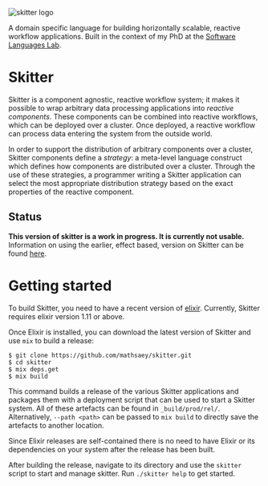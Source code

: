 ![skitter logo](https://raw.githubusercontent.com/mathsaey/skitter/develop/assets/logo.png)

A domain specific language for building horizontally scalable, reactive
workflow applications.
Built in the context of my PhD at the
[Software Languages Lab](https://soft.vub.ac.be/).

# Skitter

Skitter is a component agnostic, reactive workflow system; it makes it possible
to wrap arbitrary data processing applications into _reactive components_.
These components can be combined into reactive workflows, which can be deployed
over a cluster.
Once deployed, a reactive workflow can process data entering the system from
the outside world.

In order to support the distribution of arbitrary components over a cluster,
Skitter components define a _strategy_: a meta-level language construct which
defines how components are distributed over a cluster.
Through the use of these strategies, a programmer writing a Skitter application
can select the most appropriate distribution strategy based on the exact
properties of the reactive component.

## Status

__This version of skitter is a work in progress. It is currently not usable.__
Information on using the earlier, effect based, version on Skitter can be found
[here](https://soft.vub.ac.be/~mathsaey/skitter/docs/v0.1.1/).

# Getting started

To build Skitter, you need to have a recent version of
[elixir](https://elixir-lang.org/).
Currently, Skitter requires elixir version 1.11 or above.

Once Elixir is installed, you can download the latest version of Skitter and use
`mix` to build a release:

```
$ git clone https://github.com/mathsaey/skitter.git
$ cd skitter
$ mix deps.get
$ mix build
```

This command builds a release of the various Skitter applications and packages
them with a deployment script that can be used to start a Skitter system.
All of these artefacts can be found in `_build/prod/rel/`.
Alternatively, `--path <path>` can be passed to `mix build` to directly save the
artefacts to another location.

Since Elixir releases are self-contained there is no need to have Elixir or its
dependencies on your system after the release has been built.

After building the release, navigate to its directory and use the `skitter`
script to start and manage skitter.
Run `./skitter help` to get started.
